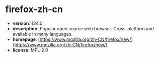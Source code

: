 # firefox-zh-cn

- **version**: 134.0
- **description**: Popular open source web browser. Cross-platform and available in many languages.
- **homepage**: [https://www.mozilla.org/zh-CN/firefox/new/](https://www.mozilla.org/zh-CN/firefox/new/)
- **license**: MPL-2.0

